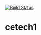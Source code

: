 [![Build Status](https://travis-ci.org/OndraVoves/cetech1.svg?branch=master)](https://travis-ci.org/OndraVoves/cetech1)
# cetech1
